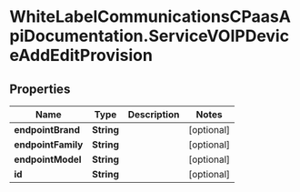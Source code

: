 # WhiteLabelCommunicationsCPaasApiDocumentation.ServiceVOIPDeviceAddEditProvision

## Properties

Name | Type | Description | Notes
------------ | ------------- | ------------- | -------------
**endpointBrand** | **String** |  | [optional] 
**endpointFamily** | **String** |  | [optional] 
**endpointModel** | **String** |  | [optional] 
**id** | **String** |  | [optional] 


